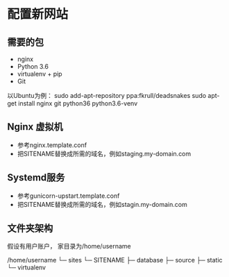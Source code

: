 配置新网站
=================================

## 需要的包

* nginx
* Python 3.6
* virtualenv + pip
* Git

以Ubuntu为例：
    sudo add-apt-repository ppa:fkrull/deadsnakes
    sudo apt-get install nginx git python36 python3.6-venv

## Nginx 虚拟机

* 参考nginx.template.conf
* 把SITENAME替换成所需的域名，例如staging.my-domain.com

## Systemd服务

* 参考gunicorn-upstart.template.conf
* 把SITENAME替换成所需的域名，例如stagin.my-domain.com

## 文件夹架构
假设有用户账户， 家目录为/home/username

/home/username
└─ sites
    └─ SITENAME
        ├─ database
        ├─ source
        ├─ static
        └─ virtualenv
